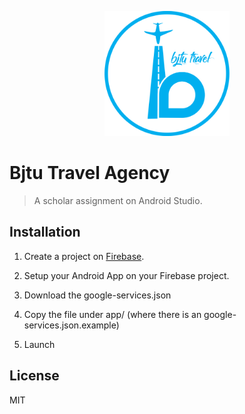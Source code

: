 <p align="center"><img src="logo/1024.png" alt="Bjtu Travel Agency" height="200px"></p>

# Bjtu Travel Agency

> A scholar assignment on Android Studio.

## Installation

1. Create a project on [Firebase](https://firebase.google.com).

2. Setup your Android App on your Firebase project.

3. Download the google-services.json

4. Copy the file under app/ (where there is an google-services.json.example)

5. Launch

## License

MIT

